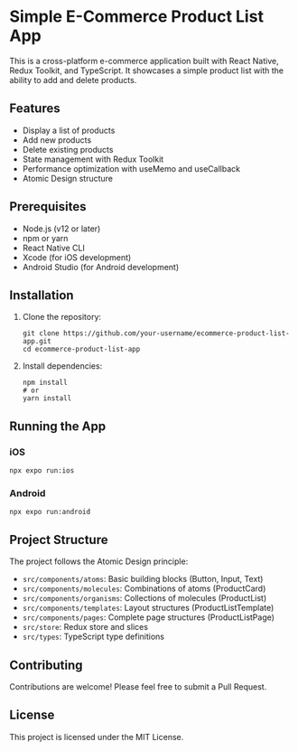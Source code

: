
# Simple E-Commerce Product List App

This is a cross-platform e-commerce application built with React Native, Redux Toolkit, and TypeScript. It showcases a simple product list with the ability to add and delete products.

## Features

- Display a list of products
- Add new products
- Delete existing products
- State management with Redux Toolkit
- Performance optimization with useMemo and useCallback
- Atomic Design structure

## Prerequisites

- Node.js (v12 or later)
- npm or yarn
- React Native CLI
- Xcode (for iOS development)
- Android Studio (for Android development)

## Installation

1. Clone the repository:
   ```
   git clone https://github.com/your-username/ecommerce-product-list-app.git
   cd ecommerce-product-list-app
   ```

2. Install dependencies:
   ```
   npm install
   # or
   yarn install
   ```



## Running the App

### iOS

```
npx expo run:ios
```

### Android

```
npx expo run:android
```

## Project Structure

The project follows the Atomic Design principle:

- `src/components/atoms`: Basic building blocks (Button, Input, Text)
- `src/components/molecules`: Combinations of atoms (ProductCard)
- `src/components/organisms`: Collections of molecules (ProductList)
- `src/components/templates`: Layout structures (ProductListTemplate)
- `src/components/pages`: Complete page structures (ProductListPage)
- `src/store`: Redux store and slices
- `src/types`: TypeScript type definitions

## Contributing

Contributions are welcome! Please feel free to submit a Pull Request.

## License

This project is licensed under the MIT License.